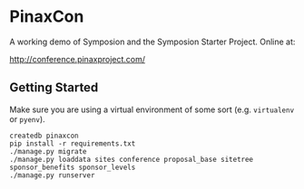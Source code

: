 # PinaxCon

A working demo of Symposion and the Symposion Starter Project.  Online at:

http://conference.pinaxproject.com/



## Getting Started

Make sure you are using a virtual environment of some sort (e.g. `virtualenv` or
`pyenv`).

```
createdb pinaxcon
pip install -r requirements.txt
./manage.py migrate
./manage.py loaddata sites conference proposal_base sitetree sponsor_benefits sponsor_levels
./manage.py runserver
```
